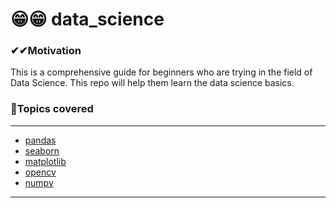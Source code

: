 # 😁😁 data_science

### ✔✔Motivation 
This is a comprehensive guide for beginners who are trying in the field of Data Science.
This repo will help them learn the data science basics.

### 🚀Topics covered
---
- [pandas](pandas.ipynb)
- [seaborn](seaborn.ipynb)
- [matplotlib](matplotlib.ipynb)
- [opencv](open%20cv.ipynb)
- [numpy](numpy.ipynb)
---

